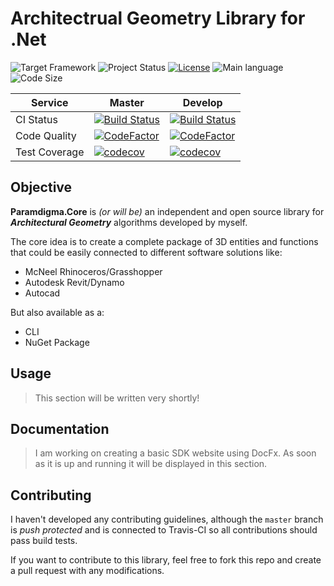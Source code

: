 # Architectrual Geometry Library for .Net

![Target Framework](https://img.shields.io/badge/Target%20Framework-.NetStandard2.1-blueviolet.svg)
![Project Status](https://img.shields.io/badge/Status-Under%20Development-red.svg)
[![License](https://img.shields.io/github/license/Paramdigma/Core.svg)](https://github.com/Paramdigma/Core/blob/development/LICENSE)
![Main language](https://img.shields.io/github/languages/top/Paramdigma/Core.svg)
![Code Size](https://img.shields.io/github/languages/code-size/Paramdigma/Core.svg)

| Service       | Master                                                                                                                                                                 | Develop                                                                                                                                                                   |
| ------------- | ---------------------------------------------------------------------------------------------------------------------------------------------------------------------- | -------------------------------------------------------------------------------------------------------------------------------------------------------------------------------- |
| CI Status     | [![Build Status](https://travis-ci.com/Paramdigma/Core.svg?branch=master)](https://travis-ci.com/Paramdigma/Core)                                                      | [![Build Status](https://travis-ci.com/Paramdigma/Core.svg?branch=develop)](https://travis-ci.com/Paramdigma/Core)                                                           |
| Code Quality  | [![CodeFactor](https://www.codefactor.io/repository/github/Paramdigma/Core/badge/master)](https://www.codefactor.io/repository/github/Paramdigma/Core/overview/master) | [![CodeFactor](https://www.codefactor.io/repository/github/Paramdigma/Core/badge/develop)](https://www.codefactor.io/repository/github/Paramdigma/Core/overview/develop) |
| Test Coverage | [![codecov](https://codecov.io/gh/Paramdigma/Core/branch/master/graph/badge.svg)](https://codecov.io/gh/Paramdigma/Core/branch/master)                                 | [![codecov](https://codecov.io/gh/Paramdigma/Core/branch/develop/graph/badge.svg)](https://codecov.io/gh/Paramdigma/Core/branch/develop)                                 |

## Objective

**Paramdigma.Core** is _(or will be)_ an independent and open source library for **_Architectural Geometry_** algorithms developed by myself.

The core idea is to create a complete package of 3D entities and functions that could be easily connected to different software solutions like:

- McNeel Rhinoceros/Grasshopper
- Autodesk Revit/Dynamo
- Autocad

But also available as a:
- CLI
- NuGet Package

## Usage

> This section will be written very shortly!

## Documentation

> I am working on creating a basic SDK website using DocFx. As soon as it is up and running it will be displayed in this section.

## Contributing

I haven't developed any contributing guidelines, although the `master` branch is _push protected_ and is connected to Travis-CI so all contributions should pass build tests.

If you want to contribute to this library, feel free to fork this repo and create a pull request with any modifications.
